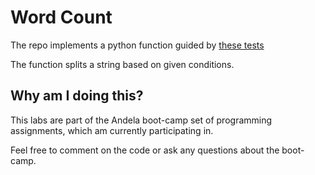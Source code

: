 # Word Count

The repo implements a python function guided by [these tests](test/wordcounttests.py)

The function splits a string based on given conditions.

## Why am I doing this?

This labs are part of the Andela boot-camp set of programming assignments, which am currently participating in.

Feel free to comment on the code or ask any questions about the boot-camp.